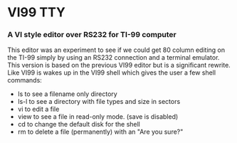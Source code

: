 # VI99 TTY
### A VI style editor over RS232 for TI-99 computer

This editor was an experiment to see if we could get 80 column editing 
on the TI-99 simply by using an RS232 connection and a terminal emulator.
This version is based on the previous VI99 editor but is a significant rewrite.  Like VI99 is wakes up in the VI99 shell which gives the user 
a few shell commands:

- ls to see a filename only directory
- ls-l  to see a directory with file types and size in sectors 
- vi <filename> to edit a file
- view <filename> to see a file in read-only mode. (save is disabled)
- cd <device> to change the default disk for the shell
- rm <filename> to delete a file (permanently) with an "Are you sure?"


